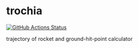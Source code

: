 # trochia
[![GitHub Actions Status](https://github.com/sk2sat/rocket_simulator/workflows/build/badge.svg)](https://github.com/sk2sat/rocket_simulator/actions)

trajectory of rocket and ground-hit-point calculator

